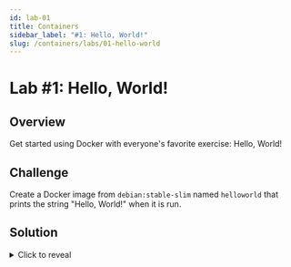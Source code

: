 ```yaml
---
id: lab-01
title: Containers
sidebar_label: "#1: Hello, World!"
slug: /containers/labs/01-hello-world
---
```


# Lab #1: Hello, World!

## Overview

Get started using Docker with everyone's favorite exercise: Hello, World!

## Challenge

Create a Docker image from `debian:stable-slim` named `helloworld` that prints
the string "Hello, World!" when it is run.

## Solution

<details>
<summary>Click to reveal</summary>
Create a `Dockerfile` with these contents:

```dockerfile
FROM debian:stable-slim
CMD [ "echo", "Hello, World!" ]
```

Build the container: 

    docker build -t helloworld .

After Docker pulls down the container from Docker Hub and builds the container,
run it to verify that we've completed this challenge:

    docker run helloworld

</details>
